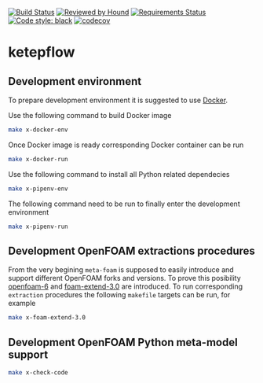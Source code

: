 [![Build Status](https://travis-ci.com/alexey-petrov-occ/ketepflow.svg?branch=master)](https://travis-ci.com/alexey-petrov-occ/ketepflow)
[![Reviewed by Hound](https://img.shields.io/badge/Reviewed_by-Hound-8E64B0.svg)](https://houndci.com)
[![Requirements Status](https://requires.io/github/alexey-petrov-occ/ketepflow/requirements.svg)](https://requires.io/github/alexey-petrov-occ/ketepflow/requirements)
[![Code style: black](https://img.shields.io/badge/code%20style-black-000000.svg)](https://github.com/python/black)
[![codecov](https://codecov.io/gh/alexey-petrov-occ/ketepflow/branch/master/graph/badge.svg)](https://codecov.io/gh/alexey-petrov-occ/ketepflow)
# ketepflow

## Development environment

To prepare development environment it is suggested to use [Docker](https://www.docker.com/resources/what-container).

Use the following command to build Docker image
```bash
make x-docker-env
```
Once Docker image is ready corresponding Docker container can be run
```bash
make x-docker-run
```
Use the following command to install all Python related dependecies
```bash
make x-pipenv-env
```
The following command need to be run to finally enter the development environment
```bash
make x-pipenv-run
```
## Development OpenFOAM extractions procedures
From the very begining `meta-foam` is supposed to easily introduce and support different OpenFOAM forks and versions.
To prove this posibility [openfoam-6](https://github.com/OpenFOAM/OpenFOAM-6.git) and [foam-extend-3.0](https://git.code.sf.net/p/foam-extend/foam-extend-3.0) are introduced. To run corresponding `extraction` procedures the following `makefile` targets can be run, for example
```bash
make x-foam-extend-3.0
```
## Development OpenFOAM Python meta-model support
```bash
make x-check-code
```
